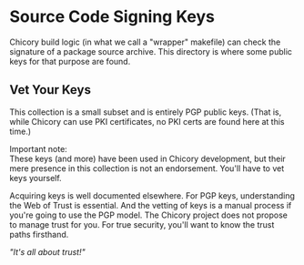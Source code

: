 # Source Code Signing Keys

Chicory build logic (in what we call a "wrapper" makefile)
can check the signature of a package source archive.
This directory is where some public keys for that purpose are found.

## Vet Your Keys

This collection is a small subset and is entirely PGP public keys.
(That is, while Chicory can use PKI certificates, no PKI certs are
found here at this time.)

Important note: <br/>
These keys (and more) have been used in Chicory development, but their
mere presence in this collection is not an endorsement. You'll have to
vet keys yourself.

Acquiring keys is well documented elsewhere.
For PGP keys, understanding the Web of Trust is essential.
And the vetting of keys is a manual process if you're going to use
the PGP model. The Chicory project does not propose to manage trust
for you. For true security, you'll want to know the trust paths firsthand.

*"It's all about trust!"*


